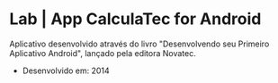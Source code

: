 # Lab | App CalculaTec for Android

Aplicativo desenvolvido através do livro "Desenvolvendo seu Primeiro Aplicativo Android", lançado pela editora Novatec.

- Desenvolvido em: 2014